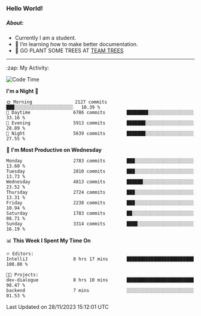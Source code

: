 ### Hello World!

##### About:
- Currently I am a student.
- 🌱 I’m learning how to make better documentation.
- 🌱 GO PLANT SOME TREES AT [TEAM TREES](https://teamtrees.org/)

---
  <summary>:zap: My Activity:</summary>
  
<!--START_SECTION:waka-->
![Code Time](http://img.shields.io/badge/Code%20Time-1%2C267%20hrs%2046%20mins-blue)

**I'm a Night 🦉** 

```text
🌞 Morning                2127 commits        ███░░░░░░░░░░░░░░░░░░░░░░   10.39 % 
🌆 Daytime                6786 commits        ████████░░░░░░░░░░░░░░░░░   33.16 % 
🌃 Evening                5913 commits        ███████░░░░░░░░░░░░░░░░░░   28.89 % 
🌙 Night                  5639 commits        ███████░░░░░░░░░░░░░░░░░░   27.55 % 
```
📅 **I'm Most Productive on Wednesday** 

```text
Monday                   2783 commits        ███░░░░░░░░░░░░░░░░░░░░░░   13.60 % 
Tuesday                  2810 commits        ███░░░░░░░░░░░░░░░░░░░░░░   13.73 % 
Wednesday                4813 commits        ██████░░░░░░░░░░░░░░░░░░░   23.52 % 
Thursday                 2724 commits        ███░░░░░░░░░░░░░░░░░░░░░░   13.31 % 
Friday                   2238 commits        ███░░░░░░░░░░░░░░░░░░░░░░   10.94 % 
Saturday                 1783 commits        ██░░░░░░░░░░░░░░░░░░░░░░░   08.71 % 
Sunday                   3314 commits        ████░░░░░░░░░░░░░░░░░░░░░   16.19 % 
```


📊 **This Week I Spent My Time On** 

```text
🔥 Editors: 
IntelliJ                 8 hrs 17 mins       █████████████████████████   100.00 % 

🐱‍💻 Projects: 
dev-dialogue             8 hrs 10 mins       █████████████████████████   98.47 % 
backend                  7 mins              ░░░░░░░░░░░░░░░░░░░░░░░░░   01.53 % 
```


 Last Updated on 28/11/2023 15:12:01 UTC
<!--END_SECTION:waka-->

